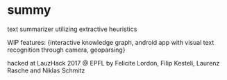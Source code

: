 # summy
text summarizer utilizing extractive heuristics

WIP features:  {interactive knowledge graph,
               android app with visual text recognition through camera,
               geoparsing}



hacked at LauzHack 2017 @ EPFL
by Felicite Lordon, Filip Kesteli, Laurenz Rasche and Niklas Schmitz
